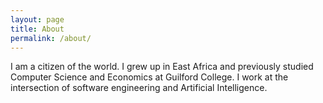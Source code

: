 ```yaml
---
layout: page
title: About
permalink: /about/
---
```

I am a citizen of the world. I grew up in East Africa and previously studied Computer Science and Economics at Guilford College. I work at the intersection of software engineering and Artificial Intelligence.
